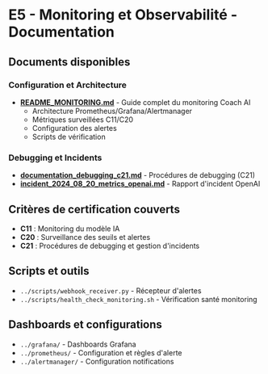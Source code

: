 # E5 - Monitoring et Observabilité - Documentation

## Documents disponibles

### Configuration et Architecture
- **[README_MONITORING.md](README_MONITORING.md)** - Guide complet du monitoring Coach AI
  - Architecture Prometheus/Grafana/Alertmanager
  - Métriques surveillées C11/C20
  - Configuration des alertes
  - Scripts de vérification

### Debugging et Incidents  
- **[documentation_debugging_c21.md](documentation_debugging_c21.md)** - Procédures de debugging (C21)
- **[incident_2024_08_20_metrics_openai.md](incident_2024_08_20_metrics_openai.md)** - Rapport d'incident OpenAI

## Critères de certification couverts
- **C11** : Monitoring du modèle IA
- **C20** : Surveillance des seuils et alertes  
- **C21** : Procédures de debugging et gestion d'incidents

## Scripts et outils
- `../scripts/webhook_receiver.py` - Récepteur d'alertes
- `../scripts/health_check_monitoring.sh` - Vérification santé monitoring

## Dashboards et configurations
- `../grafana/` - Dashboards Grafana
- `../prometheus/` - Configuration et règles d'alerte
- `../alertmanager/` - Configuration notifications